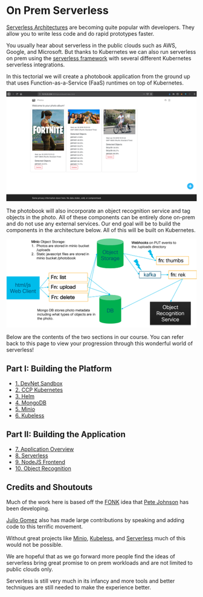 # On Prem Serverless

[Serverless Architectures](https://www.martinfowler.com/articles/serverless.html) are becoming quite popular with developers.  They allow you to write less code and do rapid prototypes faster.  

You usually hear about serverless in the public clouds such as AWS, Google, and Microsoft.  But thanks to Kubernetes we can also run serverless on prem using the [serverless framework](https://serverless.com) with several different Kubernetes serverless integrations.  

In this tectorial we will create a photobook application from the ground up that uses Function-as-a-Service (FaaS) runtimes on top of Kubernetes.  

![img](images/arch02.png)

The photobook will also incorporate an object recognition service and tag objects in the photo.  All of these components can be entirely done on-prem and do not use any external services.  Our end goal will be to build the components in the architecture below.  All of this will be built on Kubernetes.

![img](images/arch01.png)

Below are the contents of the two sections in our course.  You can refer back to this page to view your progression through this wonderful world of serverless!

## Part I: Building the Platform

* [1. DevNet Sandbox](sb/README.md)
* [2. CCP Kubernetes](kubernetes/README.md)
* [3. Helm](helm/README.md)
* [4. MongoDB](mongo/README.md)
* [5. Minio](minio/README.md)
* [6. Kubeless](kubeless/README.md)

## Part II: Building the Application

* [7. Application Overview](photos/OVERVIEW.md)
* [8. Serverless](serverless/README.md)
* [9. NodeJS Frontend](photos/README.md)
* [10. Object Recognition](yolo/README.md)

## Credits and Shoutouts

Much of the work here is based off the [FONK](https://fonk-apps.io) idea that [Pete Johnson](https://twitter.com/nerdguru) has been developing.  

[Julio Gomez](https://twitter.com/juliodevops) also has made large contributions by speaking and adding code to this terrific movement.

Without great projects like [Minio](https://minio.io), [Kubeless](https://kubeless.io), and [Serverless](https://serverless.com) much of this would not be possible.

We are hopeful that as we go forward more people find the ideas of serverless bring great promise to on prem workloads and are not limited to public clouds only.

Serverless is still very much in its infancy and more tools and better techniques are still needed to make the experience better.   
